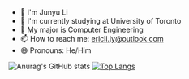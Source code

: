 ### 
- 👨 I'm Junyu Li
- 📖 I'm currently studying at University of Toronto
- 🌱 My major is Computer Engineering
- 📫 How to reach me: ericli.jy@outlook.com
- 😄 Pronouns: He/Him


![Anurag's GitHub stats](https://github-readme-stats.vercel.app/api?username=ericjyli&theme=tokyonight&show_icons=true&count-private=true)
[![Top Langs](https://github-readme-stats.vercel.app/api/top-langs/?username=ericjyli&theme=tokyonight&count-private=true)](https://github.com/ericjyli/github-readme-stats)


<!--
**ericjyli/ericjyli** is a ✨ _special_ ✨ repository because its `README.md` (this file) appears on your GitHub profile.

Here are some ideas to get you started:

- 🔭 I’m currently working on ...
- 🌱 I’m currently learning ...
- 👯 I’m looking to collaborate on ...
- 🤔 I’m looking for help with ...
- 💬 Ask me about ...
- 📫 How to reach me: ...
- 😄 Pronouns: ...
- ⚡ Fun fact: ...
-->
